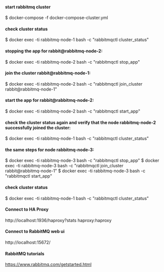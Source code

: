 #### start rabbitmq cluster
$ docker-compose -f docker-compose-cluster.yml



#### check cluster status
$ docker exec -ti rabbitmq-node-1 bash -c "rabbitmqctl cluster_status"

#### stopping the app for rabbit@rabbitmq-node-2:
$ docker exec -ti rabbitmq-node-2 bash -c "rabbitmqctl stop_app"

#### join the cluster rabbit@rabbitmq-node-1:
$ docker exec -ti rabbitmq-node-2 bash -c "rabbitmqctl join_cluster rabbit@rabbitmq-node-1"

#### start the app for rabbit@rabbitmq-node-2:
$ docker exec -ti rabbitmq-node-2 bash -c "rabbitmqctl start_app"

#### check the cluster status again and verify that the node rabbitmq-node-2 successfully joined the cluster:
$ docker exec -ti rabbitmq-node-1 bash -c "rabbitmqctl cluster_status"

#### the same steps for node rabbitmq-node-3:
$ docker exec -ti rabbitmq-node-3 bash -c "rabbitmqctl stop_app"
$ docker exec -ti rabbitmq-node-3 bash -c "rabbitmqctl join_cluster rabbit@rabbitmq-node-1"
$ docker exec -ti rabbitmq-node-3 bash -c "rabbitmqctl start_app"


#### check cluster status 
$ docker exec -ti rabbitmq-node-1 bash -c "rabbitmqctl cluster_status"


#### Connect to HA Proxy
http://localhost:1936/haproxy?stats
haproxy:haproxy

#### Connect to RabbitMQ web ui
http://localhost:15672/

#### RabbitMQ tutorials
https://www.rabbitmq.com/getstarted.html
